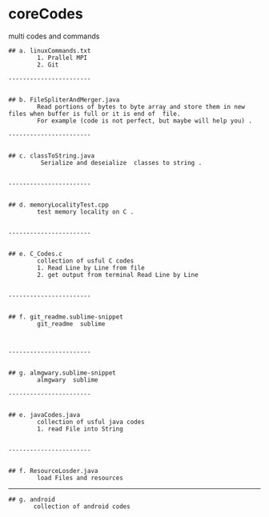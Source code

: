 # coreCodes
multi codes and commands 


	## a. linuxCommands.txt
		 	1. Prallel MPI 
		 	2. Git 

	-----------------------


	## b. FileSpliterAndMerger.java
	      	Read portions of bytes to byte array and store them in new files when buffer is full or it is end of  file. 
	      	For example (code is not perfect, but maybe will help you) .

	-----------------------


	## c. classToString.java
	      	 Serialize and deseialize  classes to string .


	-----------------------


	## d. memoryLocalityTest.cpp
	      	test memory locality on C .


	-----------------------


	## e. C_Codes.c
	      	collection of usful C codes
	      	1. Read Line by Line from file
	      	2. get output from terminal Read Line by Line


	-----------------------


	## f. git_readme.sublime-snippet
	      	git_readme  sublime

			
			
	-----------------------


	## g. almgwary.sublime-snippet
	      	almgwary  sublime

	-----------------------


	## e. javaCodes.java
	      	collection of usful java codes
	      	1. read File into String


	-----------------------


	## f. ResourceLosder.java
	      	load Files and resources

-----------------------


	## g. android
	       collection of android codes
			
			
			

